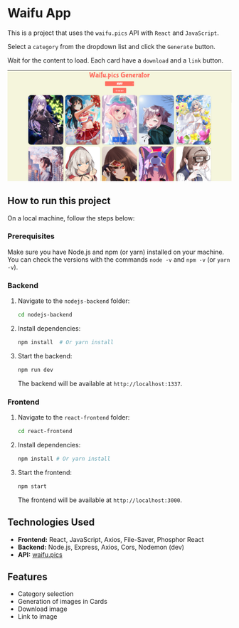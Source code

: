 # Waifu App

This is a project that uses the `waifu.pics` API with `React` and `JavaScript`.

Select a `category` from the dropdown list and click the `Generate` button.

Wait for the content to load. Each card have a `download` and a `link` button.

![](.assets/pics.png)

## How to run this project

On a local machine, follow the steps below:

### Prerequisites

Make sure you have Node.js and npm (or yarn) installed on your machine. You can check the versions with the commands `node -v` and `npm -v` (or `yarn -v`).

### Backend

1.  Navigate to the `nodejs-backend` folder:

    ```sh
    cd nodejs-backend
    ```

2.  Install dependencies:

    ```sh
    npm install  # Or yarn install
    ```

3.  Start the backend:

    ```sh
    npm run dev
    ```

    The backend will be available at `http://localhost:1337`.

### Frontend

1.  Navigate to the `react-frontend` folder:

    ```sh
    cd react-frontend
    ```

2.  Install dependencies:

    ```sh
    npm install # Or yarn install
    ```

3.  Start the frontend:

    ```sh
    npm start
    ```

    The frontend will be available at `http://localhost:3000`.

## Technologies Used

*   **Frontend:** React, JavaScript, Axios, File-Saver, Phosphor React
*   **Backend:** Node.js, Express, Axios, Cors, Nodemon (dev)
*   **API:** [waifu.pics](https://waifu.pics/docs)

## Features

*   Category selection
*   Generation of images in Cards
*   Download image
*   Link to image 